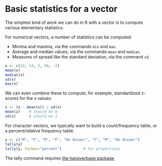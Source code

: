 # Basic statistics for a vector

The simplest kind of work we can do in R with a vector is to compute various elementary statistics.

For numerical vectors, a number of statistics can be computed:

- Minima and maxima, via the commands `min` and `max`.
- Average and median values, via the commands `mean` and `median`.
- Measures of spread like the standard deviation, via the command `sd`.

```r
x <- c(23, 14, 3, 50, -2)
mean(x)
median(x)
sd(x)
max(x)
```

We can even combine these to compute, for example, standardized z-scores for the x values:
```r
z <- (x - mean(x)) / sd(x)
mean(z)    # should be 0
sd(z)      # should be 1
```

For character vectors, we typically want to build a count/frequency table, or a percent/relative frequency table:
```r
y <- c("M", "F", "M", "F", "No Answer", "F", "M", "No Answer")
tally(y)
tally(y, format="percent")          # for proportions
```

The tally command requires [the hanoverbase package](packagesAsToolboxes.md)
